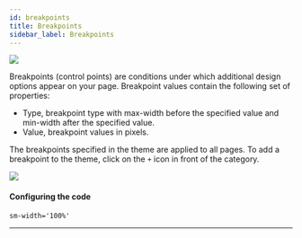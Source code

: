 ```yaml
---
id: breakpoints
title: Breakpoints
sidebar_label: Breakpoints
---
```


[![](https://img.youtube.com/vi/dbS52XWCBcI/0.jpg)](https://www.youtube.com/watch?v=dbS52XWCBcI)

Breakpoints (control points) are conditions under which additional design options appear on your page. Breakpoint values contain the following set of properties:

-   Type, breakpoint type with max-width before the specified value and min-width after the specified value.
-   Value, breakpoint values in pixels.

The breakpoints specified in the theme are applied to all pages. To add a breakpoint to the theme, click on the `+` icon in front of the category.

![](https://uploads.quarkly.io/landing/docs-theme-panel-breakpoints-create.png)

#### Configuring the code

`sm-width='100%'`

---
